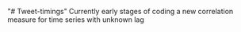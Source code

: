 "# Tweet-timings" 
Currently early stages of coding a new correlation measure for time series with unknown lag

